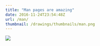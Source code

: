 ```yaml
---
title: "Man pages are amazing"
date: 2016-11-24T23:54:48Z
url: /man/
thumbnail: /drawings/thumbnails/man.png
---
```

<a href='/drawings/man.svg'><img src='/drawings/man.png'></a>
